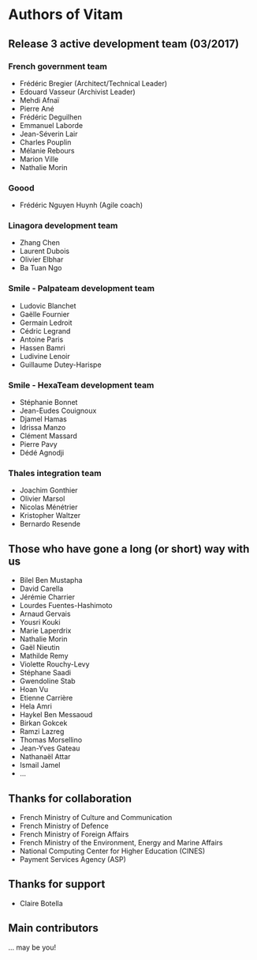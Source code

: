 # Authors of Vitam

## Release 3 active development team (03/2017)

### French government team

* Frédéric Bregier (Architect/Technical Leader)
* Edouard Vasseur (Archivist Leader)
* Mehdi Afnaï
* Pierre Ané
* Frédéric Deguilhen
* Emmanuel Laborde
* Jean-Séverin Lair
* Charles Pouplin
* Mélanie Rebours
* Marion Ville
* Nathalie Morin

### Goood

* Frédéric Nguyen Huynh (Agile coach)

### Linagora development team

* Zhang Chen
* Laurent Dubois
* Olivier Elbhar
* Ba Tuan Ngo

### Smile - Palpateam development team

* Ludovic Blanchet
* Gaëlle Fournier
* Germain Ledroit
* Cédric Legrand
* Antoine Paris
* Hassen Bamri
* Ludivine Lenoir
* Guillaume Dutey-Harispe

### Smile - HexaTeam development team

* Stéphanie Bonnet
* Jean-Eudes Couignoux
* Djamel Hamas
* Idrissa Manzo
* Clément Massard
* Pierre Pavy
* Dédé Agnodji

### Thales integration team

* Joachim Gonthier
* Olivier Marsol
* Nicolas Ménétrier
* Kristopher Waltzer
* Bernardo Resende

## Those who have gone a long (or short) way with us

* Bilel Ben Mustapha
* David Carella
* Jérémie Charrier
* Lourdes Fuentes-Hashimoto
* Arnaud Gervais
* Yousri Kouki
* Marie Laperdrix
* Nathalie Morin
* Gaël Nieutin
* Mathilde Remy
* Violette Rouchy-Levy
* Stéphane Saadi
* Gwendoline Stab
* Hoan Vu
* Etienne Carrière
* Hela Amri
* Haykel Ben Messaoud
* Birkan Gokcek
* Ramzi Lazreg
* Thomas Morsellino
* Jean-Yves Gateau
* Nathanaël Attar
* Ismail Jamel
* ...

## Thanks for collaboration

* French Ministry of Culture and Communication
* French Ministry of Defence
* French Ministry of Foreign Affairs
* French Ministry of the Environment, Energy and Marine Affairs
* National Computing Center for Higher Education (CINES)
* Payment Services Agency (ASP)

## Thanks for support

* Claire Botella

## Main contributors

... may be you!